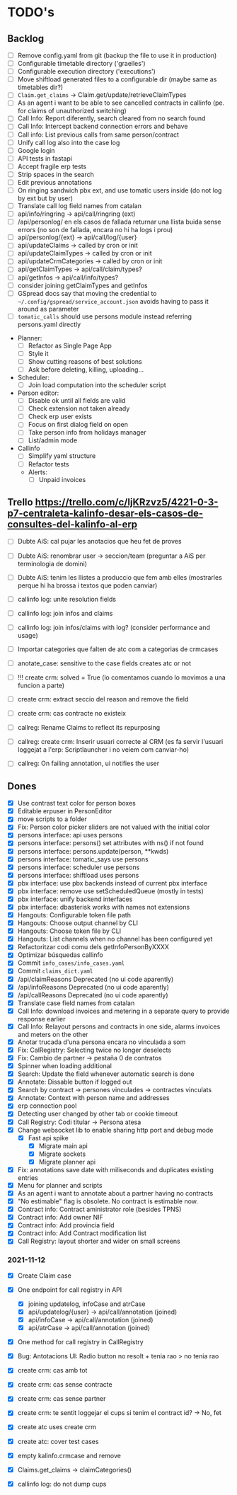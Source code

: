 # TODO's

## Backlog

- [ ] Remove config.yaml from git (backup the file to use it in production)
- [ ] Configurable timetable directory ('graelles')
- [ ] Configurable execution directory ('executions')
- [ ] Move shiftload generated files to a configurable dir (maybe same as timetables dir?)
- [ ] `Claim.get_claims` -> Claim.get/update/retrieveClaimTypes
- [ ] As an agent i want to be able to see cancelled contracts in callinfo (pe. for claims of unauthorized switching)
- [ ] Call Info: Report diferently, search cleared from no search found
- [ ] Call Info: Intercept backend connection errors and behave
- [ ] Call info: List previous calls from same person/contract
- [ ] Unify call log also into the case log
- [ ] Google login
- [ ] API tests in fastapi
- [ ] Accept fragile erp tests
- [ ] Strip spaces in the search
- [ ] Edit previous annotations
- [ ] On ringing sandwich pbx ext, and use tomatic users inside (do not log by ext but by user)
- [ ] Translate call log field names from catalan
- [ ] api/info/ringring -> api/call/ringring (ext)
- [ ] /api/personlog/<ext> en els casos de fallada returnar una llista buida sense errors (no son de fallada, encara no hi ha logs i prou)
- [ ] api/personlog/{ext} -> api/call/log/{user}
- [ ] api/updateClaims -> called by cron or init
- [ ] api/updateClaimTypes -> called by cron or init
- [ ] api/updateCrmCategories -> called by cron or init
- [ ] api/getClaimTypes -> api/call/claim/types?
- [ ] api/getInfos -> api/call/info/types?
- [ ] consider joining getClaimTypes and getInfos
- [ ] GSpread docs say that moving the credential to `~/.config/gspread/service_account.json` avoids having to pass it around as parameter
- [ ] `tomatic_calls` should use persons module instead referring persons.yaml directly

- Planner:
	- [ ] Refactor as Single Page App
	- [ ] Style it
	- [ ] Show cutting reasons of best solutions
	- [ ] Ask before deleting, killing, uploading...
- Scheduler:
	- [ ] Join load computation into the scheduler script
- Person editor:
	- [ ] Disable ok until all fields are valid
	- [ ] Check extension not taken already
	- [ ] Check erp user exists
	- [ ] Focus on first dialog field on open
	- [ ] Take person info from holidays manager
	- [ ] List/admin mode
- Callinfo
	- [ ] Simplify yaml structure
	- [ ] Refactor tests
	- Alerts:
		- [ ] Unpaid invoices

## Trello https://trello.com/c/ljKRzvz5/4221-0-3-p7-centraleta-kalinfo-desar-els-casos-de-consultes-del-kalinfo-al-erp

- [ ] Dubte AiS: cal pujar les anotacios que heu fet de proves
- [ ] Dubte AiS: renombrar user -> seccion/team (preguntar a AiS per terminologia de domini)
- [ ] Dubte AiS: tenim les llistes a produccio que fem amb elles (mostrarles perque hi ha brossa i textos que poden canviar)

- [ ] callinfo log: unite resolution fields
- [ ] callinfo log: join infos and claims
- [ ] callinfo log: join infos/claims with log? (consider performance and usage)
- [ ] Importar categories que falten de atc com a categorias de crmcases
- [ ] anotate_case: sensitive to the case fields creates atc or not
- [ ] !!! create crm: solved = True (lo comentamos cuando lo movimos a una funcion a parte)
- [ ] create crm: extract seccio del reason and remove the field
- [ ] create crm: cas contracte no existeix
- [ ] callreg: Rename Claims to reflect its repurposing
- [ ] callreg: create crm: Inserir usuari correcte al CRM (es fa servir l'usuari loggejat a l'erp: Scriptlauncher i no veiem com canviar-ho)
- [ ] callreg: On failing annotation, ui notifies the user


## Dones


- [x] Use contrast text color for person boxes
- [x] Editable erpuser in PersonEditor
- [x] move scripts to a folder
- [x] Fix: Person color picker sliders are not valued with the initial color
- [x] persons interface: api uses persons
- [x] persons interface: persons() set attributes with ns() if not found
- [x] persons interface: persons.update(person, **kwds)
- [x] persons interface: tomatic_says use persons
- [x] persons interface: scheduler use persons
- [x] persons interface: shiftload uses persons
- [x] pbx interface: use pbx backends instead of current pbx interface
- [x] pbx interface: remove use setScheduledQueue (mostly in tests)
- [x] pbx interface: unify backend interfaces
- [x] pbx interface: dbasterisk works with names not extensions
- [x] Hangouts: Configurable token file path
- [x] Hangouts: Choose output channel by CLI
- [x] Hangouts: Choose token file by CLI
- [x] Hangouts: List channels when no channel has been configured yet
- [x] Refactoritzar codi comu dels getInfoPersonByXXXX
- [x] Optimizar búsquedas callinfo
- [x] Commit `info_cases/info_cases.yaml`
- [x] Commit `claims_dict.yaml`
- [x] /api/claimReasons Deprecated (no ui code aparently)
- [x] /api/infoReasons Deprecated (no ui code aparently)
- [x] /api/callReasons Deprecated (no ui code aparently)
- [x] Translate case field names from catalan
- [x] Call Info: download invoices and metering in a separate query to provide response earlier
- [x] Call Info: Relayout persons and contracts in one side, alarms invoices and meters on the other
- [x] Anotar trucada d'una persona encara no vinculada a som
- [x] Fix: CalRegistry: Selecting twice no longer deselects
- [x] Fix: Cambio de partner -> pestaña 0 de contratos
- [x] Spinner when loading additional
- [x] Search: Update the field whenever automatic search is done
- [x] Annotate: Dissable button if logged out
- [x] Search by contract -> persones vinculades -> contractes vinculats
- [x] Annotate: Context with person name and addresses
- [x] erp connection pool
- [x] Detecting user changed by other tab or cookie timeout
- [x] Call Registry: Codi titular -> Persona atesa
- [x] Change websocket lib to enable sharing http port and debug mode
    - [x] Fast api spike
        - [x] Migrate main api
        - [x] Migrate sockets
        - [x] Migrate planner api
- [x] Fix: annotations save date with miliseconds and duplicates existing entries
- [x] Menu for planner and scripts
- [x] As an agent i want to annotate about a partner having no contracts
- [x] "No estimable" flag is obsolete. No contract is estimable now.
- [x] Contract info: Contract aministrator role (besides TPNS)
- [x] Contract info: Add owner NIF
- [x] Contract info: Add provincia field
- [x] Contract info: Add Contract modification list
- [x] Call Registry: layout shorter and wider on small screens

### 2021-11-12

- [x] Create Claim case
- [x] One endpoint for call registry in API
	- [x] joining updatelog, infoCase and atrCase
	- [x] api/updatelog/{user} -> api/call/annotation (joined)
	- [x] api/infoCase -> api/call/annotation (joined)
	- [x] api/atrCase -> api/call/annotation (joined)
- [x] One method for call registry in CallRegistry
- [x] Bug: Antotacions UI: Radio button no resolt + tenia rao > no tenia rao
- [x] create crm: cas amb tot
- [x] create crm: cas sense contracte
- [x] create crm: cas sense partner
- [x] create crm: te sentit loggejar el cups si tenim el contract id? -> No, fet
- [x] create atc uses create crm
- [x] create atc: cover test cases
- [x] empty kalinfo.crmcase and remove
- [x] Claims.get_claims -> claimCategories()
- [x] callinfo log: do not dump cups



